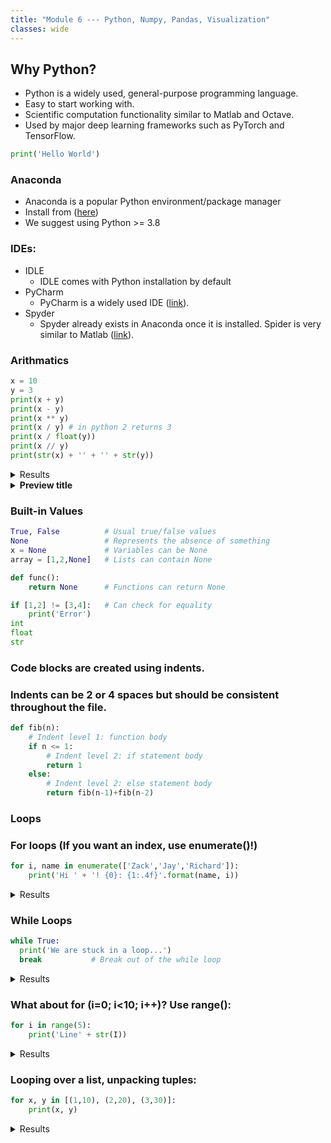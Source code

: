 ```yaml
---
title: "Module 6 --- Python, Numpy, Pandas, Visualization"
classes: wide
---
```


## Why Python?
+ Python is a widely used, general-purpose programming language.
+ Easy to start working with.
+ Scientific computation functionality similar to Matlab and Octave.
+ Used by major deep learning frameworks such as PyTorch and TensorFlow.

```python
print('Hello World')
```
### Anaconda
- Anaconda is a popular Python environment/package manager  
- Install from ([here](https://www.anaconda.com/download/))
- We suggest using Python >= 3.8

### IDEs:
- IDLE
  - IDLE comes with Python installation by default
- PyCharm
  - PyCharm is a widely used IDE ([link](https://www.jetbrains.com/pycharm/)).
- Spyder 
  - Spyder already exists in Anaconda once it is installed. Spider is very similar to Matlab ([link](https://www.spyder-ide.org/)).

### Arithmatics
``` python
x = 10
y = 3
print(x + y)
print(x - y)
print(x ** y)
print(x / y) # in python 2 returns 3
print(x / float(y))
print(x // y)
print(str(x) + '' + '' + str(y))
```
<details>
<summary>Results</summary>

_Markdown is valid, but add empty lines to separate from the HTML tags._

- Bullet
- Points
  
</details>

<details>
<summary><b>Preview title</b></summary>

_Markdown is valid, but add empty lines to separate from the HTML tags._

- Bullet
- Points

</details>

### Built-in Values
```python
True, False          # Usual true/false values
None                 # Represents the absence of something
x = None             # Variables can be None
array = [1,2,None]   # Lists can contain None

def func():
    return None      # Functions can return None

if [1,2] != [3,4]:   # Can check for equality
    print('Error')
int
float
str
```
### Code blocks are created using indents.
### Indents can be 2 or 4 spaces but should be consistent throughout the file.
``` python
def fib(n):
    # Indent level 1: function body
    if n <= 1:
        # Indent level 2: if statement body
        return 1
    else:
        # Indent level 2: else statement body
        return fib(n-1)+fib(n-2)
```

### Loops
### For loops (If you want an index, use enumerate()!)
```python
for i, name in enumerate(['Zack','Jay','Richard']):
    print('Hi ' + '! {0}: {1:.4f}'.format(name, i))
```
<details>
  <summary>Results</summary>

  - Hi ! Zack: 0.0000  
  - Hi ! Jay: 1.0000
  - Hi ! Richard: 2.0000
    
</details>

### While Loops
``` python
while True:
  print('We are stuck in a loop...')
  break           # Break out of the while loop
```
<details>
  <summary>Results</summary>

  - We are stuck in a loop...
    
</details>

### What about for (i=0; i<10; i++)? Use range():
``` python
for i in range(5):
    print('Line' + str(I))
```
<details>
  <summary>Results</summary>

  - Line0
  - Line1
  - Line2
  - Line3
  - Line4
    
</details>

### Looping over a list, unpacking tuples:
``` python
for x, y in [(1,10), (2,20), (3,30)]:
    print(x, y)
```
<details>
  <summary>Results</summary>

  - 10
  - 20
  - 30

</details>
